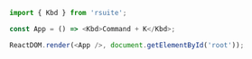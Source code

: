 <!--start-code-->

```js
import { Kbd } from 'rsuite';

const App = () => <Kbd>Command + K</Kbd>;

ReactDOM.render(<App />, document.getElementById('root'));
```

<!--end-code-->
